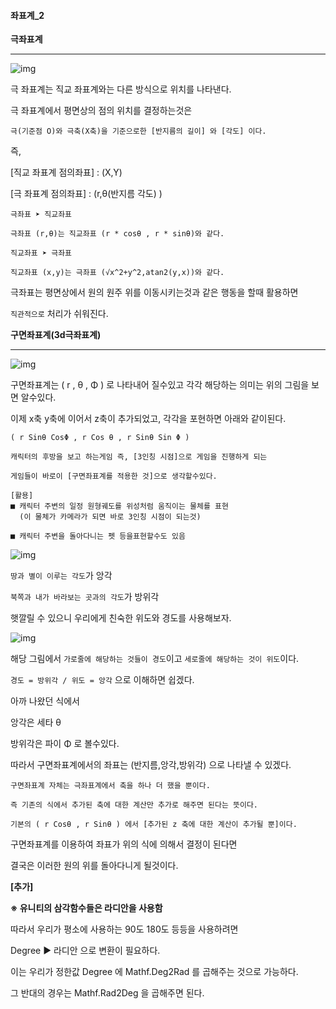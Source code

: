 #### 좌표계_2



**극좌표계**

---



![img](https://cdn.discordapp.com/attachments/804184517644386345/811049636499947571/unknown.png)

극 좌표계는 직교 좌표계와는 다른 방식으로 위치를 나타낸다.

극 좌표계에서 평면상의 점의 위치를 결정하는것은 

```
극(기준점 O)와 극축(X축)을 기준으로한 [반지름의 길이] 와 [각도] 이다.
```



즉,

[직교 좌표계 점의좌표] : (X,Y)

[극 좌표계 점의좌표] : (r,θ(반지름 각도) )



```
극좌표 ➤ 직교좌표

극좌표 (r,θ)는 직교좌표 (r * cosθ , r * sinθ)와 같다.

직교좌표 ➤ 극좌표

직교좌표 (x,y)는 극좌표 (√x^2+y^2,atan2(y,x))와 같다.
```



극좌표는 평면상에서 원의 원주 위를 이동시키는것과 같은 행동을 할때 활용하면

`직관적으로` 처리가 쉬워진다.



**구면좌표계(3d극좌표계)**

---



![img](https://cdn.discordapp.com/attachments/804184517644386345/811053125531467827/unknown.png)

구면좌표계는 ( r , θ , Φ ) 로 나타내어 질수있고 각각 해당하는 의미는 위의 그림을 보면 알수있다. 

이제 x축 y축에 이어서 z축이 추가되었고, 각각을 포현하면 아래와 같이된다.



`( r Sinθ CosΦ , r Cos θ , r Sinθ Sin Φ ) `



```
캐릭터의 후방을 보고 하는게임 즉, [3인칭 시점]으로 게임을 진행하게 되는 

게임들이 바로이 [구면좌표계를 적용한 것]으로 생각할수있다.

[활용]
■ 캐릭터 주변의 일정 원형궤도를 위성처럼 움직이는 물체를 표현
  (이 물체가 카메라가 되면 바로 3인칭 시점이 되는것)
  
■ 캐릭터 주변을 돌아다니는 펫 등을표현할수도 있음
```



![img](https://cdn.discordapp.com/attachments/804184517644386345/811056186010107944/unknown.png)



`땅과 별이 이루는 각도`가 앙각 

`북쪽과 내가 바라보는 곳과의 각도`가 방위각



햇깔릴 수 있으니 우리에게 친숙한 위도와 경도를 사용해보자.

![img](https://cdn.discordapp.com/attachments/804184517644386345/811067029863923732/unknown.png)

해당 그림에서 `가로줄에 해당하는 것들이 경도`이고 `세로줄에 해당하는 것이 위도`이다.

`경도 = 방위각 / 위도 = 앙각` 으로 이해하면 쉽겠다.



아까 나왔던 식에서

앙각은 세타 θ

방위각은 파이 Φ 로 볼수있다.



따라서 구면좌표계에서의 좌표는 (반지름,앙각,방위각) 으로 나타낼 수 있겠다.

```
구면좌표계 자체는 극좌표계에서 축을 하나 더 했을 뿐이다.

즉 기존의 식에서 추가된 축에 대한 계산만 추가로 해주면 된다는 뜻이다. 

기본의 ( r Cosθ , r Sinθ ) 에서 [추가된 z 축에 대한 계산이 추가될 뿐]이다.
```



구면좌표계를 이용하여 좌표가 위의 식에 의해서 결정이 된다면 

결국은 이러한 원의 위를 돌아다니게 될것이다. 



**[추가]**

**※ 유니티의 삼각함수들은 라디안을 사용함**

따라서 우리가 평소에 사용하는 90도 180도 등등을 사용하려면

Degree ▶  라디안 으로 변환이 필요하다.

이는 우리가 정한값 Degree 에 Mathf.Deg2Rad 를 곱해주는 것으로 가능하다.

그 반대의 경우는 Mathf.Rad2Deg 을 곱해주면 된다.

